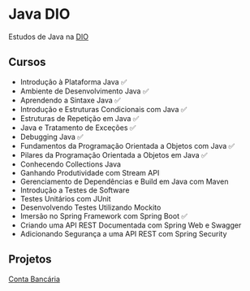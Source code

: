 # Java DIO
Estudos de Java na [DIO](web.dio.me)

## Cursos
- Introdução à Plataforma Java ✅
- Ambiente de Desenvolvimento Java ✅
- Aprendendo a Sintaxe Java ✅
- Introdução e Estruturas Condicionais com Java ✅
- Estruturas de Repetição em Java ✅
- Java e Tratamento de Exceções ✅
- Debugging Java ✅
- Fundamentos da Programação Orientada a Objetos com Java ✅
- Pilares da Programação Orientada a Objetos em Java ✅
- Conhecendo Collections Java 
- Ganhando Produtividade com Stream API
- Gerenciamento de Dependências e Build em Java com Maven
- Introdução a Testes de Software
- Testes Unitários com JUnit
- Desenvolvendo Testes Utilizando Mockito
- Imersão no Spring Framework com Spring Boot ✅
- Criando uma API REST Documentada com Spring Web e Swagger
- Adicionando Segurança a uma API REST com Spring Security


## Projetos

[Conta Bancária]()
